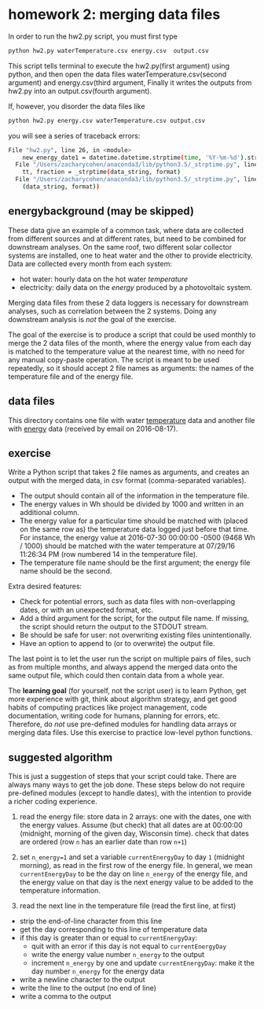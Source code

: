 homework 2: merging data files
==============================

In order to run the hw2.py script, you must first type
```bash
python hw2.py waterTemperature.csv energy.csv  output.csv
```

This script tells terminal to execute the hw2.py(first argument) using python, and then open the data files waterTemperature.csv(second argument) and energy.csv(third argument, Finally it writes the outputs from hw2.py into an output.csv(fourth argument).

If, however, you disorder the data files like 

```bash
python hw2.py energy.csv waterTemperature.csv output.csv
```

 you will see a series of traceback errors:

```bash
File "hw2.py", line 26, in <module>
    new_energy_date1 = datetime.datetime.strptime(time, '%Y-%m-%d').strftime('%m/%d/%y') #change dates in energy.csv to match those in watertemperature.csv
  File "/Users/zacharycohen/anaconda3/lib/python3.5/_strptime.py", line 510, in _strptime_datetime
    tt, fraction = _strptime(data_string, format)
  File "/Users/zacharycohen/anaconda3/lib/python3.5/_strptime.py", line 343, in _strptime
    (data_string, format))
```

 energybackground (may be skipped)
----------

These data give an example of a common task, where data are collected
from different sources and at different rates, but need to be combined
for downstream analyses.
On the same roof, two different solar collector systems are installed,
one to heat water and the other to provide electricity.
Data are collected every month from each system:

- hot water: hourly data on the hot water *temperature*
- electricity: daily data on the *energy* produced by a photovoltaic system.

Merging data files from these 2 data loggers is necessary for downstream
analyses, such as correlation between the 2 systems. Doing any downstream
analysis is *not* the goal of the exercise.

The goal of the exercise is to produce a script that could be used monthly
to merge the 2 data files of the month, where the energy value from each day
is matched to the temperature value at the nearest time, with no need for any
manual copy-paste operation. The script is meant to be used repeatedly,
so it should accept 2 file names as arguments:
the names of the temperature file and of the energy file.


data files
----------

This directory contains one file with water [temperature](waterTemperature.csv)
data and another file with [energy](energy.csv) data
(received by email on 2016-08-17).

exercise
--------

Write a Python script that takes 2 file names as arguments, and creates
an output with the merged data, in csv format (comma-separated variables).

- The output should contain all of the information in the temperature file.
- The energy values in Wh should be divided by 1000 and written in an additional column.
- The energy value for a particular time should be matched with
  (placed on the same row as) the temperature data logged just before that time.
  For instance, the energy value at 2016-07-30 00:00:00 -0500 (9468 Wh / 1000)
  should be matched with the water temperature at
  07/29/16 11:26:34 PM (row numbered 14 in the temperature file).
- The temperature file name should be the first argument; the energy file name should be the second.

Extra desired features:

- Check for potential errors, such as data files with
  non-overlapping dates, or with an unexpected format, etc.
- Add a third argument for the script, for the output file name.
  If missing, the script should return the output to the STDOUT stream.
- Be should be safe for user: not overwriting existing files
  unintentionally.
- Have an option to append to (or to overwrite) the output file.

The last point is to let the user run the script on multiple pairs of files,
such as from multiple months, and always append the merged data onto the
same output file, which could then contain data from a whole year.

The **learning goal** (for yourself, not the script user) is to learn Python,
get more experience with git, think about algorithm strategy,
and get good habits of computing practices like project management,
code documentation, writing code for humans, planning for errors, etc.  
Therefore, do *not* use pre-defined modules for handling data arrays or
merging data files. Use this exercise to practice low-level python functions.

suggested algorithm
-------------------

This is just a suggestion of steps that your script could take.
There are always many ways to get the job done.
These steps below do not require pre-defined modules
(except to handle dates), with the intention to provide a richer
coding experience.

1. read the energy file: store data in 2 arrays: one with the dates,
  one with the energy values. Assume (but check) that all dates are at
  00:00:00 (midnight, morning of the given day, Wisconsin time).
  check that dates are ordered (row `n` has an earlier date than row `n+1`)

2. set `n_energy=1` and set a variable `currentEnergyDay` to day `1`
  (midnight morning), as read in the first row of the energy file.
  In general, we mean `currentEnergyDay` to be the day on line `n_energy`
  of the energy file, and the energy value on that day is the next
  energy value to be added to the temperature information.

3. read the next line in the temperature file (read the first line, at first)

  - strip the end-of-line character from this line
  - get the day corresponding to this line of temperature data
  - if this day is greater than or equal to `currentEnergyDay`:
    * quit with an error if this day is not equal to `currentEnergyDay`
    * write the energy value number `n_energy` to the output
    * increment `n_energy` by one and
      update `currentEnergyDay`: make it the day number `n_energy` for the
      energy data
  - write a newline character to the output
  - write the line to the output (no end of line)
  - write a comma to the output
